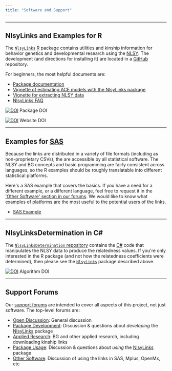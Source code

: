 ```yaml
---
title: "Software and Support"
---
```


***
## NlsyLinks and Examples for R

The [`NlsyLinks`](http://cran.r-project.org/web/packages/NlsyLinks/) [R](http://en.wikipedia.org/wiki/R_%28programming_language%29) package contains utilities and kinship information for behavior genetics and developmental research using the [NLSY](http://www.bls.gov/nls/).  The development (and directions for installing it) are located in a [GitHub](https://github.com/LiveOak/NlsyLinks) repository.

For beginners, the most helpful documents are:

 * [Package documentation](http://cran.r-project.org/web/packages/NlsyLinks/NlsyLinks.pdf)
 * [Vignette of estimating ACE models with the NlsyLinks package](http://cran.r-project.org/web/packages/NlsyLinks/vignettes/NlsyAce.pdf)
 * [Vignette for extracting NLSY data](http://cran.r-project.org/web/packages/NlsyLinks/vignettes/NlsInvestigator.pdf)
 * [NlsyLinks FAQ](http://cran.r-project.org/web/packages/NlsyLinks/vignettes/Faq.pdf)

[![DOI](https://zenodo.org/badge/4971/LiveOak/NlsyLinks.png)](http://dx.doi.org/10.5281/zenodo.12519) Package DOI

[![DOI](https://zenodo.org/badge/doi/10.5281/zenodo.12425.png)](http://dx.doi.org/10.5281/zenodo.12425) Website DOI

***
## Examples for [SAS](http://en.wikipedia.org/wiki/SAS_%28software%29)
Because the links are distributed in a variety of file formats (including as non-proprietary CSVs), the are accessible by all statistical software.  The NLSY and BG concepts and basic programming are fairly consistent across languages, so the R examples should be roughly translatable into different statistical platforms.  

Here's a SAS example that covers the basics.  If you have a need for a different example, or a different language, feel free to request it in the ['Other Software' section in our forums](https://r-forge.r-project.org/forum/forum.php?forum_id=4316&group_id=1330).  We would like to know what examples of platforms are the most useful to the potential users of the links.

* [SAS Example](https://github.com/LiveOak/NlsyLinks/blob/master/NlsyLinks/UtilityScripts/SasExample/SasExample.md)

***
## NlsyLinksDetermination in C\#
The [`NlsyLinksDetermination` repository](https://github.com/LiveOak/NlsyLinksDetermination/) contains the [C#](http://en.wikipedia.org/wiki/C_Sharp_%28programming_language%29) code that manipulates the NLSY data to produce the relatedness values.  If you're only interested in the R package (and not how the relatedness coefficients were determined), then please see the [`NlsyLinks`](./research_software_and_support.html#nlsylinks-and-examples-for-r) package described above.

[![DOI](https://zenodo.org/badge/doi/10.5281/zenodo.12518.png)](http://dx.doi.org/10.5281/zenodo.12518) Algorithm DOI

***
## Support Forums
Our [support forums](https://r-forge.r-project.org/forum/?group_id=1330) are intended to cover all aspects of this project, not just software.  The top-level forums are:

 * [Open Discussion](https://r-forge.r-project.org/forum/forum.php?forum_id=4266&group_id=1330): General discussion
 * [Package Development](https://r-forge.r-project.org/forum/forum.php?forum_id=4268&group_id=1330): Discussion & questions about *developing* the [NlsyLinks](http://cran.r-project.org/web/packages/NlsyLinks/) package
 * [Applied Research](https://r-forge.r-project.org/forum/forum.php?forum_id=4314&group_id=1330): BG and other applied research, including downloading kinship links
 * [Package Usage](https://r-forge.r-project.org/forum/forum.php?forum_id=4315&group_id=1330): Discussion & questions about *using* the [NlsyLinks](http://cran.r-project.org/web/packages/NlsyLinks/) package
 * [Other Software](https://r-forge.r-project.org/forum/forum.php?forum_id=4316&group_id=1330): Discussion of using the links in SAS, Mplus, OpenMx, etc
